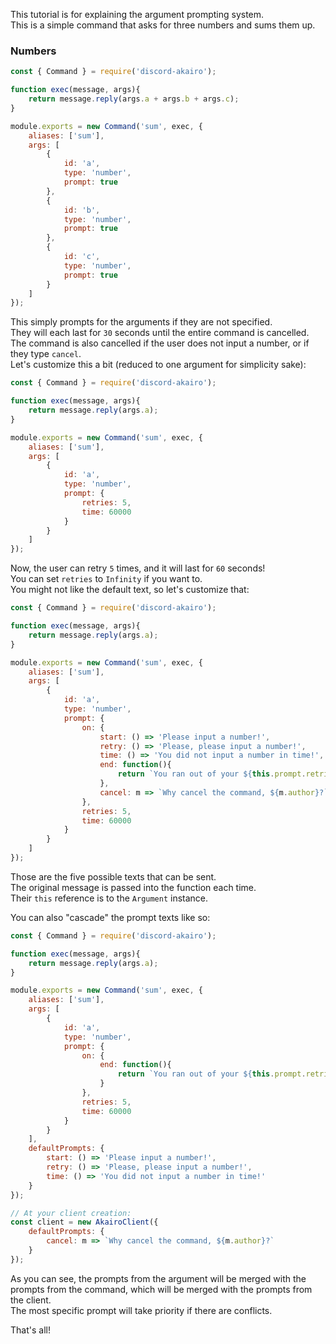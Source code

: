This tutorial is for explaining the argument prompting system.  
This is a simple command that asks for three numbers and sums them up.  

### Numbers
```js
const { Command } = require('discord-akairo');

function exec(message, args){
    return message.reply(args.a + args.b + args.c);
}

module.exports = new Command('sum', exec, {
    aliases: ['sum'],
    args: [
        {
            id: 'a',
            type: 'number',
            prompt: true
        },
        {
            id: 'b',
            type: 'number',
            prompt: true
        },
        {
            id: 'c',
            type: 'number',
            prompt: true
        }
    ]
});
```

This simply prompts for the arguments if they are not specified.  
They will each last for `30` seconds until the entire command is cancelled.  
The command is also cancelled if the user does not input a number, or if they type `cancel`.  
Let's customize this a bit (reduced to one argument for simplicity sake):  

```js
const { Command } = require('discord-akairo');

function exec(message, args){
    return message.reply(args.a);
}

module.exports = new Command('sum', exec, {
    aliases: ['sum'],
    args: [
        {
            id: 'a',
            type: 'number',
            prompt: {
                retries: 5,
                time: 60000
            }
        }
    ]
});
```

Now, the user can retry `5` times, and it will last for `60` seconds!  
You can set `retries` to `Infinity` if you want to.  
You might not like the default text, so let's customize that:  

```js
const { Command } = require('discord-akairo');

function exec(message, args){
    return message.reply(args.a);
}

module.exports = new Command('sum', exec, {
    aliases: ['sum'],
    args: [
        {
            id: 'a',
            type: 'number',
            prompt: {
                on: {
                    start: () => 'Please input a number!',
                    retry: () => 'Please, please input a number!',
                    time: () => 'You did not input a number in time!',
                    end: function(){
                        return `You ran out of your ${this.prompt.retries} retries!`;
                    },
                    cancel: m => `Why cancel the command, ${m.author}?`
                },
                retries: 5,
                time: 60000
            }
        }
    ]
});
```

Those are the five possible texts that can be sent.  
The original message is passed into the function each time.  
Their `this` reference is to the `Argument` instance.  

You can also "cascade" the prompt texts like so:  

```js
const { Command } = require('discord-akairo');

function exec(message, args){
    return message.reply(args.a);
}

module.exports = new Command('sum', exec, {
    aliases: ['sum'],
    args: [
        {
            id: 'a',
            type: 'number',
            prompt: {
                on: {
                    end: function(){
                        return `You ran out of your ${this.prompt.retries} retries!`;
                    }
                },
                retries: 5,
                time: 60000
            }
        }
    ],
    defaultPrompts: {
        start: () => 'Please input a number!',
        retry: () => 'Please, please input a number!',
        time: () => 'You did not input a number in time!'
    }
});

// At your client creation:
const client = new AkairoClient({
    defaultPrompts: {
        cancel: m => `Why cancel the command, ${m.author}?`
    }
});
```

As you can see, the prompts from the argument will be merged with the prompts from the command, which will be merged with the prompts from the client.  
The most specific prompt will take priority if there are conflicts.  

That's all!
